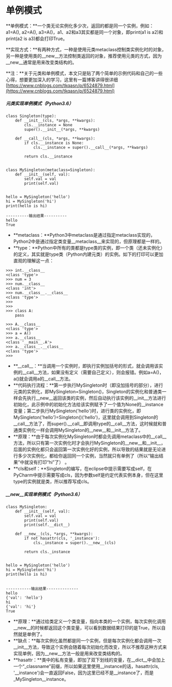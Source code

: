 # 单例模式

**单例模式：**一个类无论实例化多少次，返回的都是同一个实例，例如：a1=A\(\), a2=A\(\), a3=A\(\)，a1、a2和a3其实都是同一个对象，即print\(a1 is a2\)和print\(a2 is a3\)都会打印True。

**实现方式：**有两种方式，一种是使用元类metaclass控制类实例化时的对象，另一种是使用类的\_\_new\_\_方法控制类返回的对象，推荐使用元类的方式，因为\_\_new\_\_通常是用来改变类结构的。

**注：**关于元类和单例模式，本文只是贴了两个简单的示例代码和自己的一些心得，想要更加深入的学习，这里有一篇博客讲得很详细[https://www.cnblogs.com/tkqasn/p/6524879.html](https://www.cnblogs.com/tkqasn/p/6524879.html)

##### **元类实现单例模式（Python3.6）**

```text
class Singleton(type):
    def __init__(cls, *args, **kwargs):
        cls.__instance = None
        super().__init__(*args, **kwargs)

    def __call__(cls, *args, **kwargs):
        if cls.__instance is None:
            cls.__instance = super().__call__(*args, **kwargs)

        return cls.__instance


class MySingleton(metaclass=Singleton):
    def __init__(self, val):
        self.val = val
        print(self.val)


hello = MySingleton('hello')
hi = MySingleton('hi')
print(hello is hi)

----------输出结果----------
hello
True
```

* **metaclass：**Python3中metaclass是通过指定metaclass实现的，Python2中是通过指定类变量\_\_metaclass\_\_来实现的，但原理都是一样的。
* **type：**Python中所有的类都是type类的实例，即一个类（还未实例化）的定义，其实就是type类（Python内建元类）的实例。如下的打印可以更加直观的理解这一点：

```text
>>> int.__class__
<class 'type'>
>>> num = 3
>>> num.__class__
<class 'int'>
>>> num.__class__.__class__
<class 'type'>
>>> 
>>> 
>>> class A:
    pass

>>> A.__class__
<class 'type'>
>>> a = A()
>>> a.__class__
<class '__main__.A'>
>>> a.__class__.__class__
<class 'type'>
>>>
```

* **\_\_call\_\_：**当调用一个实例时，即执行实例加括号的形式，就会调用该实例的\_\_call\_\_方法，如果没有定义（需要自己定义），则会报错。例如a=A\(\)，a\(\)就会调用a的\_\_call\_\_方法。
* **代码执行流程：**第一步执行MySingleton时（即没加括号的部分），进行元类的实例化，即MySingleton=Singleton\(\)，Singleton的实例化和普通类一样会先执行\_\_new\_\_返回该类的实例，然后自动执行该实例的\_\_init\_\_方法进行初始化，此示例中的初始化方法给该实例赋予了一个值为None的\_\_instance变量；第二步执行MySingleton\('hello'\)时，进行类的实例化，即MySingleton\('hello'\)=Singleton\(\)\('hello'\)，这里就会调用到Singleton的\_\_call\_\_方法了，而super\(\).\_\_call\_\_即调用type的\_\_call\_\_方法，这时候就和普通类实例化一样会调用MySingleton的\_\_new\_\_和\_\_init\_\_方法了。
* **原理：**由于每次实例化MySingleton时都会先调用metaclass中的\_\_call\_\_方法，所以只有第一次实例化时才会执行MySingleton的\_\_new\_\_和\_\_init\_\_，后面的实例化都只会返回第一次实例化好的实例，所以导致的结果就是无论进行多少次实例化，都给你返回同一个实例，当然就只有单例了（所以“输出结果”中就没有打印“hi”了） 。
* **cls和self：**Singleton的编写，在eclipse中提示需要写成self，在PyCharm中提示需要写成cls，因为参数self是约定代表实例本身，但在这里type的实例就是类，所以推荐写成cls。

##### **\_\_new\_\_实现单例模式（Python3.6）**

```text
class MySingleton:
    def __init__(self, val):
        self.val = val 
        print(self.val) 
        print(self.__dict__)

    def __new__(cls, *args, **kwargs):
        if not hasattr(cls, '_instance'):
            cls._instance = super().__new__(cls)

        return cls._instance


hello = MySingleton('hello')
hi = MySingleton('hi')
print(hello is hi)


-----------输出结果--------------
hello
{'val': 'hello'}
hi
{'val': 'hi'}
True
```

* **原理：**通过给类定义一个类变量，指向本类的一个实例，每次实例化调用\_\_new\_\_的时候都返回这个类变量，可以看到数据结果打印的是True，所以自然就是单例了。
* **缺点：**每次实例化虽然都是同一个实例，但是每次实例化都会调用一次\_\_init\_\_方法，导致这个实例会随着每次初始化而改变，所以不推荐这种方式来实现单例，因为\_\_new\_\_方法一般是用来改变类结构的。
* **hasattr：**类中的私有变量，即加了双下划线的变量，在\_\_dict\_\_中会加上一个“\_classname”前缀，所以如果这里使用\_\_instance的话，hasattr\(cls, '\_\_instance'\)会一直返回False，因为这里已经不是\_\_instance了，而是\_MySingleton\_\_instance。



